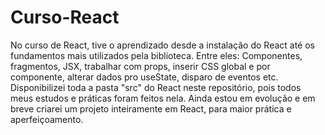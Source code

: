 # Curso-React
No curso de React, tive o aprendizado desde a instalação do React até os fundamentos mais utilizados pela biblioteca. Entre eles: Componentes, fragmentos, JSX, trabalhar com props, inserir CSS global e por componente, alterar dados pro useState, disparo de eventos etc. Disponibilizei toda a pasta "src" do React neste repositório, pois todos meus estudos e práticas foram feitos nela.
Ainda estou em evolução e em breve criarei um projeto inteiramente em React, para maior prática e aperfeiçoamento. 
